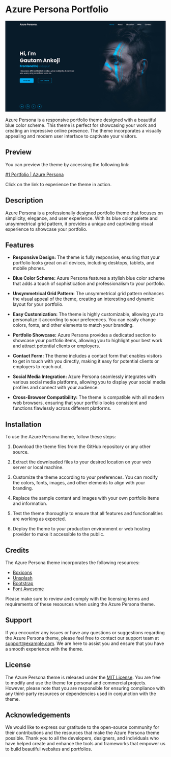 # Azure Persona Portfolio

![Azure Persona](./images/screenshot.png)

Azure Persona is a responsive portfolio theme designed with a beautiful blue color scheme. This theme is perfect for showcasing your work and creating an impressive online presence. The theme incorporates a visually appealing and modern user interface to captivate your visitors.

## Preview

You can preview the theme by accessing the following link:

[#1 Portfolio | Azure Persona](https://gautamankoji.github.io/static-web-pages/portfolios/Azure-Persona/index.html)

Click on the link to experience the theme in action.

## Description

Azure Persona is a professionally designed portfolio theme that focuses on simplicity, elegance, and user experience. With its blue color palette and unsymmetrical grid pattern, it provides a unique and captivating visual experience to showcase your portfolio.

## Features

- **Responsive Design:** The theme is fully responsive, ensuring that your portfolio looks great on all devices, including desktops, tablets, and mobile phones.

- **Blue Color Scheme:** Azure Persona features a stylish blue color scheme that adds a touch of sophistication and professionalism to your portfolio.

- **Unsymmetrical Grid Pattern:** The unsymmetrical grid pattern enhances the visual appeal of the theme, creating an interesting and dynamic layout for your portfolio.

- **Easy Customization:** The theme is highly customizable, allowing you to personalize it according to your preferences. You can easily change colors, fonts, and other elements to match your branding.

- **Portfolio Showcase:** Azure Persona provides a dedicated section to showcase your portfolio items, allowing you to highlight your best work and attract potential clients or employers.

- **Contact Form:** The theme includes a contact form that enables visitors to get in touch with you directly, making it easy for potential clients or employers to reach out.

- **Social Media Integration:** Azure Persona seamlessly integrates with various social media platforms, allowing you to display your social media profiles and connect with your audience.

- **Cross-Browser Compatibility:** The theme is compatible with all modern web browsers, ensuring that your portfolio looks consistent and functions flawlessly across different platforms.

## Installation

To use the Azure Persona theme, follow these steps:

1. Download the theme files from the GitHub repository or any other source.

2. Extract the downloaded files to your desired location on your web server or local machine.

3. Customize the theme according to your preferences. You can modify the colors, fonts, images, and other elements to align with your branding.

4. Replace the sample content and images with your own portfolio items and information.

5. Test the theme thoroughly to ensure that all features and functionalities are working as expected.

6. Deploy the theme to your production environment or web hosting provider to make it accessible to the public.

## Credits

The Azure Persona theme incorporates the following resources:

- [Boxicons](https://boxicons.com/)
- [Unsplash](https://unsplash.com)
- [Bootstrap](https://getbootstrap.com)
- [Font Awesome](https://fontawesome.com)

Please make sure to review and comply with the licensing terms and requirements of these resources when using the Azure Persona theme.

## Support

If you encounter any issues or have any questions or suggestions regarding the Azure Persona theme, please feel free to contact our support team at [support@example.com](gautamankoji@gmail.com.com). We are here to assist you and ensure that you have a smooth experience with the theme.

## License

The Azure Persona theme is released under the [MIT License](LICENSE). You are free to modify and use the theme for personal and commercial projects. However, please note that you are responsible for ensuring compliance with any third-party resources or dependencies used in conjunction with the theme.

## Acknowledgements

We would like to express our gratitude to the open-source community for their contributions and the resources that make the Azure Persona theme possible. Thank you to all the developers, designers, and individuals who have helped create and enhance the tools and frameworks that empower us to build beautiful websites and portfolios.
